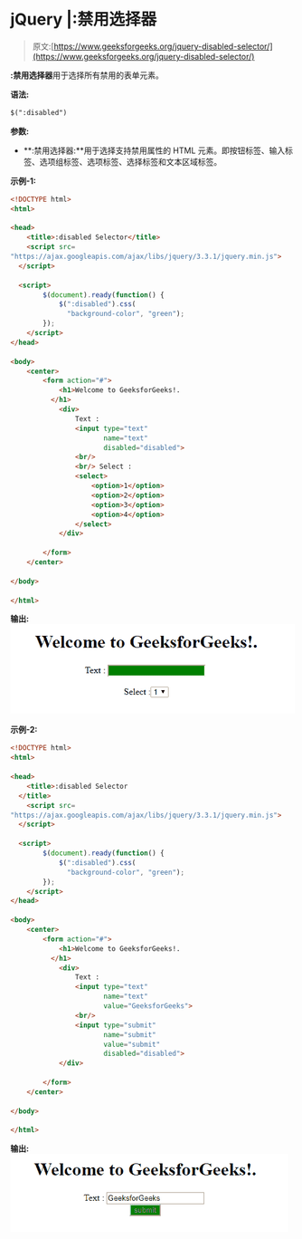 # jQuery |:禁用选择器

> 原文:[https://www.geeksforgeeks.org/jquery-disabled-selector/](https://www.geeksforgeeks.org/jquery-disabled-selector/)

**:禁用选择器**用于选择所有禁用的表单元素。

**语法:**

```html
$(":disabled")
```

**参数:**

*   **:禁用选择器:**用于选择支持禁用属性的 HTML 元素。即按钮标签、输入标签、选项组标签、选项标签、选择标签和文本区域标签。

**示例-1:**

```html
<!DOCTYPE html>
<html>

<head>
    <title>:disabled Selector</title>
    <script src=
"https://ajax.googleapis.com/ajax/libs/jquery/3.3.1/jquery.min.js">
  </script>

  <script>
        $(document).ready(function() {
            $(":disabled").css(
              "background-color", "green");
        });
    </script>
</head>

<body>
    <center>
        <form action="#">
            <h1>Welcome to GeeksforGeeks!.
          </h1>
            <div>
                Text :
                <input type="text" 
                       name="text" 
                       disabled="disabled">
                <br/>
                <br/> Select :
                <select>
                    <option>1</option>
                    <option>2</option>
                    <option>3</option>
                    <option>4</option>
                </select>
            </div>

        </form>
    </center>

</body>

</html>
```

**输出:**
![](img/eeb77233e47b29f93629b4718541b304.png)

**示例-2:**

```html
<!DOCTYPE html>
<html>

<head>
    <title>:disabled Selector
  </title>
    <script src=
"https://ajax.googleapis.com/ajax/libs/jquery/3.3.1/jquery.min.js">
  </script>

  <script>
        $(document).ready(function() {
            $(":disabled").css(
              "background-color", "green");
        });
    </script>
</head>

<body>
    <center>
        <form action="#">
            <h1>Welcome to GeeksforGeeks!.
          </h1>
            <div>
                Text :
                <input type="text" 
                       name="text" 
                       value="GeeksforGeeks">
                <br/>
                <input type="submit" 
                       name="submit" 
                       value="submit" 
                       disabled="disabled">
            </div>

        </form>
    </center>

</body>

</html>
```

**输出:**
![](img/d8838658d5383ee8246951c9b8788fc6.png)